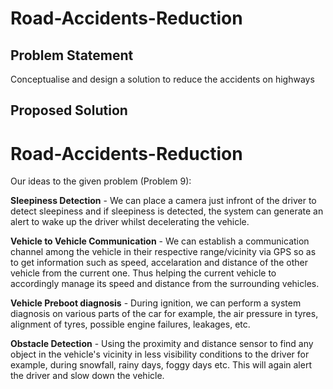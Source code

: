 # Road-Accidents-Reduction

## Problem Statement
Conceptualise and design a solution to reduce the accidents on highways

## Proposed Solution

# Road-Accidents-Reduction

Our ideas to the given problem (Problem 9):

**Sleepiness Detection** - We can place a camera just infront of the driver to detect sleepiness and if sleepiness is detected, the system can generate an alert to wake up the driver whilst decelerating the vehicle.

**Vehicle to Vehicle Communication** - We can establish a communication channel among the vehicle in their respective range/vicinity via GPS so as to get information such as speed, accelaration and distance of the other vehicle from the current one. Thus helping the current vehicle to accordingly manage its speed and distance from the surrounding vehicles.

**Vehicle Preboot diagnosis** - During ignition, we can perform a system diagnosis on various parts of the car for example, the air pressure in tyres, alignment of tyres, possible engine failures, leakages, etc.

**Obstacle Detection** - Using the proximity and distance sensor to find any object in the vehicle's vicinity in less visibility conditions to the driver for example, during snowfall, rainy days, foggy days etc. This will again alert the driver and slow down the vehicle.
